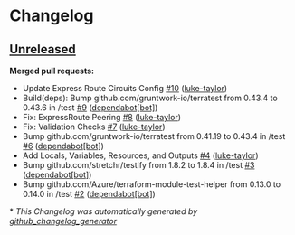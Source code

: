 # Changelog

## [Unreleased](https://github.com/luke-taylor/terraform-azurerm-alz-vgw/tree/HEAD)

**Merged pull requests:**

- Update Express Route Circuits Config [\#10](https://github.com/luke-taylor/terraform-azurerm-alz-vgw/pull/10) ([luke-taylor](https://github.com/luke-taylor))
- Build\(deps\): Bump github.com/gruntwork-io/terratest from 0.43.4 to 0.43.6 in /test [\#9](https://github.com/luke-taylor/terraform-azurerm-alz-vgw/pull/9) ([dependabot[bot]](https://github.com/apps/dependabot))
- Fix: ExpressRoute Peering [\#8](https://github.com/luke-taylor/terraform-azurerm-alz-vgw/pull/8) ([luke-taylor](https://github.com/luke-taylor))
- Fix: Validation Checks [\#7](https://github.com/luke-taylor/terraform-azurerm-alz-vgw/pull/7) ([luke-taylor](https://github.com/luke-taylor))
- Bump github.com/gruntwork-io/terratest from 0.41.19 to 0.43.4 in /test [\#6](https://github.com/luke-taylor/terraform-azurerm-alz-vgw/pull/6) ([dependabot[bot]](https://github.com/apps/dependabot))
- Add Locals, Variables, Resources, and Outputs [\#4](https://github.com/luke-taylor/terraform-azurerm-alz-vgw/pull/4) ([luke-taylor](https://github.com/luke-taylor))
- Bump github.com/stretchr/testify from 1.8.2 to 1.8.4 in /test [\#3](https://github.com/luke-taylor/terraform-azurerm-alz-vgw/pull/3) ([dependabot[bot]](https://github.com/apps/dependabot))
- Bump github.com/Azure/terraform-module-test-helper from 0.13.0 to 0.14.0 in /test [\#2](https://github.com/luke-taylor/terraform-azurerm-alz-vgw/pull/2) ([dependabot[bot]](https://github.com/apps/dependabot))



\* *This Changelog was automatically generated by [github_changelog_generator](https://github.com/github-changelog-generator/github-changelog-generator)*
